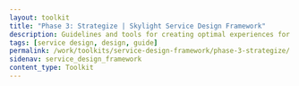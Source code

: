 ```yaml
---
layout: toolkit
title: "Phase 3: Strategize | Skylight Service Design Framework"
description: Guidelines and tools for creating optimal experiences for both users and your organization.
tags: [service design, design, guide]
permalink: /work/toolkits/service-design-framework/phase-3-strategize/
sidenav: service_design_framework
content_type: Toolkit
---
```


